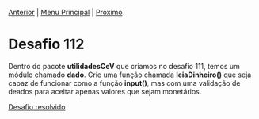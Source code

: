 [Anterior](Desafio111.md) | [Menu Principal](/README.md/) | [Próximo](Desafio113.md)  

# Desafio 112  
  Dentro do pacote **utilidadesCeV** que criamos no desafio 111, temos um módulo chamado **dado**. Crie uma função chamada **leiaDinheiro()** que seja capaz de funcionar como a função **input()**, mas com uma validação de deados para aceitar apenas valores que sejam monetários.

[Desafio resolvido](/Desafios/desafio112.py/)